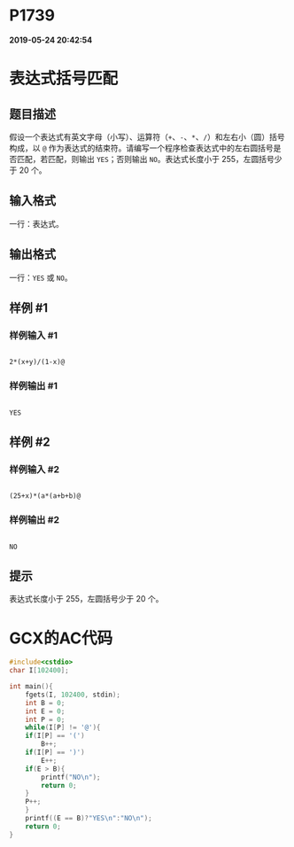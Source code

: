 
# P1739

**2019-05-24 20:42:54**
    
# 表达式括号匹配

## 题目描述

假设一个表达式有英文字母（小写）、运算符（`+`、`-`、`*`、`/`）和左右小（圆）括号构成，以 `@` 作为表达式的结束符。请编写一个程序检查表达式中的左右圆括号是否匹配，若匹配，则输出 `YES`；否则输出 `NO`。表达式长度小于 $255$，左圆括号少于 $20$ 个。

## 输入格式

一行：表达式。

## 输出格式

一行：`YES` 或 `NO`。

## 样例 #1

### 样例输入 #1

```
2*(x+y)/(1-x)@
```

### 样例输出 #1

```
YES
```

## 样例 #2

### 样例输入 #2

```
(25+x)*(a*(a+b+b)@
```

### 样例输出 #2

```
NO
```

## 提示

表达式长度小于 $255$，左圆括号少于 $20$ 个。

# GCX的AC代码
```cpp
#include<cstdio>
char I[102400];

int main(){
    fgets(I, 102400, stdin);
    int B = 0;
    int E = 0;
    int P = 0;
    while(I[P] != '@'){
	if(I[P] == '(')
	    B++;
	if(I[P] == ')')
	    E++;
	if(E > B){
	    printf("NO\n");
	    return 0;
	}
	P++;
    }
    printf((E == B)?"YES\n":"NO\n");
    return 0;
}

```

